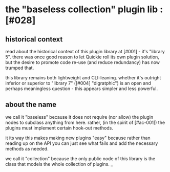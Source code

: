 # the "baseless collection" plugin lib :[#028]

## historical context

read about the historical context of this plugin library at [#001] - it's
"library 5". there was once good reason to let Quickie roll its own
plugin solution, but the desire to promote code re-use (and reduce
redundancy) has now trumped that.

this library remains both lightweight and CLI-leaning. whether it's
outright inferior or superior to "library 7" ([#004] "digratphic") is an
open and perhaps meaningless question - this appears simpler and less
powerful.




## about the name

we call it "baseless" because it does not require (nor allow) the plugin
nodes to subclass anything from here. rather, (in the spirit of
[#ac-001]) the plugins must implement certain hook-out methods.

it its way this makes making new plugins "easy" because rather than
reading up on the API you can just see what fails and add the necessary
methods as needed.

we call it "collection" because the only public node of this library is
the class that models the whole collection of plugins.
_
